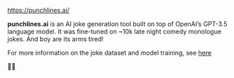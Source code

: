https://punchlines.ai/

**punchlines.ai** is an AI joke generation tool built on top of
OpenAI’s GPT-3.5 language model. It was fine-tuned on ~10k late night comedy
monologue jokes. And boy are its arms tired!

For more information on the joke dataset and model training, see [here](https://github.com/brendansudol/joke-gpt)

🤖😂
